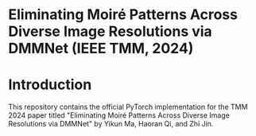 # Eliminating Moiré Patterns Across Diverse Image Resolutions via DMMNet (IEEE TMM, 2024)

# Introduction

This repository contains the official PyTorch implementation for the TMM 2024 paper titled "Eliminating Moiré Patterns Across Diverse Image Resolutions via DMMNet" by Yikun Ma, Haoran Qi, and Zhi Jin.
